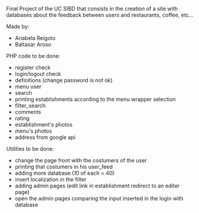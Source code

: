 Final Project of the UC SIBD that consists in the creation of a site with databases about the feedback between users and restaurants, coffee, etc...

Made by:
- Anabela Reigoto
- Baltasar Aroso

PHP code to be done:
- register check
- login/logout check
- definitions (change password is not ok)
- menu user
- search
- printing establishments according to the menu wrapper selection
- filter_search
- comments
- rating
- establishment's photos
- menu's photos
- address from google api

Utilities to be done:
- change the page front with the costumers of the user
- printing that costumers in his user_feed
- adding more database (10 of each = 40)
- insert localization in the filter
- adding admin pages (edit link in establishment redirect to an editer page)
- open the admin pages comparing the input inserted in the login with database
